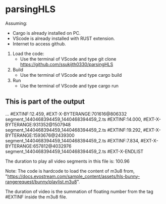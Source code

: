 # parsingHLS

Assuming:
- Cargo is already installed on PC.
- VScode is already installed with RUST extension.
- Internet to access github.

1) Load the code:
    - Use the terminal of VScode and type
        git clone https://github.com/ssukijth0330/parsingHLS
2) Build
    - Use the terminal of VScode and type
        cargo build
3) Run
    - Use the terminal of VScode and type
        cargo run


This is part of the output
--------------------------
...
#EXTINF:12.459,
#EXT-X-BYTERANGE:701616@806332
segment_1440468394459_1440468394459_2.ts
#EXTINF:14.000,
#EXT-X-BYTERANGE:931352@1507948
segment_1440468394459_1440468394459_2.ts
#EXTINF:19.292,
#EXT-X-BYTERANGE:1593676@2439300
segment_1440468394459_1440468394459_2.ts
#EXTINF:7.834,
#EXT-X-BYTERANGE:657812@4032976
segment_1440468394459_1440468394459_2.ts
#EXT-X-ENDLIST

The duration to play all video segments in this file is: 100.96

Note: 
The code is hardcode to load the content of m3u8 from, 
"https://docs.evostream.com/sample_content/assets/hls-bunny-rangerequest/bunny/playlist.m3u8".

The duration of video is the summation of floating number from the tag #EXTINF inside the m3u8 file.


